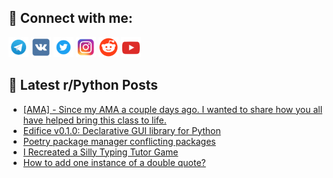 ## 🔎 Connect with me:
[<img src="https://github.com/bullbesh/bullbesh/blob/main/images/Telegram.png" width="32" height="32" />](https://t.me/bullbesh)
[<img src="https://github.com/bullbesh/bullbesh/blob/main/images/VK.png" width="32" height="32" />](https://vk.com/bullbesh)
[<img src="https://github.com/bullbesh/bullbesh/blob/main/images/Twitter.png" width="32" height="32" />](https://twitter.com/bullbesh1)
[<img src="https://github.com/bullbesh/bullbesh/blob/main/images/Instagram.png" width="32" height="32" />](https://www.instagram.com/bullbesh)
[<img src="https://github.com/bullbesh/bullbesh/blob/main/images/Reddit.png" width="32" height="32" />](https://www.reddit.com/user/bullbesh)
[<img src="https://github.com/bullbesh/bullbesh/blob/main/images/YouTube.png" width="32" height="32" />](https://www.youtube.com/channel/UCtfjRs6uzgq5mfm8S06WTcg)

## 📕 Latest r/Python Posts
<!-- BLOG-POST-LIST:START -->
- [[AMA] - Since my AMA a couple days ago. I wanted to share how you all have helped bring this class to life.](https://www.reddit.com/r/Python/comments/16ipl8r/ama_since_my_ama_a_couple_days_ago_i_wanted_to/)
- [Edifice v0.1.0: Declarative GUI library for Python](https://www.reddit.com/r/Python/comments/16ipeu4/edifice_v010_declarative_gui_library_for_python/)
- [Poetry package manager conflicting packages](https://www.reddit.com/r/Python/comments/16io9so/poetry_package_manager_conflicting_packages/)
- [I Recreated a Silly Typing Tutor Game](https://www.reddit.com/r/Python/comments/16in35c/i_recreated_a_silly_typing_tutor_game/)
- [How to add one instance of a double quote?](https://www.reddit.com/r/Python/comments/16in0qh/how_to_add_one_instance_of_a_double_quote/)
<!-- BLOG-POST-LIST:END -->
